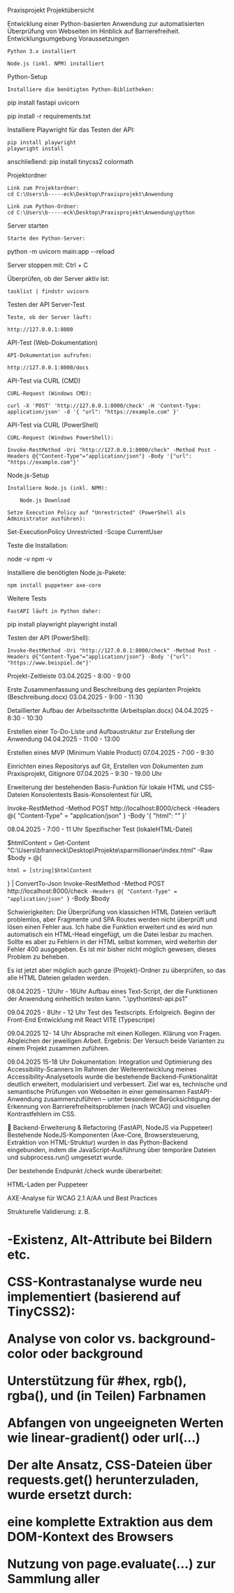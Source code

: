 Praxisprojekt
Projektübersicht

Entwicklung einer Python-basierten Anwendung zur automatisierten Überprüfung von Webseiten im Hinblick auf Barrierefreiheit.
Entwicklungsumgebung
Voraussetzungen

    Python 3.x installiert

    Node.js (inkl. NPM) installiert

Python-Setup

    Installiere die benötigten Python-Bibliotheken:

pip install fastapi uvicorn

pip install -r requirements.txt


Installiere Playwright für das Testen der API:

    pip install playwright
    playwright install

anschließend:
    pip install tinycss2 colormath


Projektordner

    Link zum Projektordner:
    cd C:\Users\b-----eck\Desktop\Praxisprojekt\Anwendung

    Link zum Python-Ordner:
    cd C:\Users\b-----eck\Desktop\Praxisprojekt\Anwendung\python

Server starten

    Starte den Python-Server:

python -m uvicorn main:app --reload

Server stoppen mit: Ctrl + C

Überprüfen, ob der Server aktiv ist:

    tasklist | findstr uvicorn

Testen der API
Server-Test

    Teste, ob der Server läuft:

    http://127.0.0.1:8000

API-Test (Web-Dokumentation)

    API-Dokumentation aufrufen:

    http://127.0.0.1:8000/docs

API-Test via CURL (CMD)

    CURL-Request (Windows CMD):

    curl -X 'POST' 'http://127.0.0.1:8000/check' -H 'Content-Type: application/json' -d '{ "url": "https://example.com" }'

API-Test via CURL (PowerShell)

    CURL-Request (Windows PowerShell):

    Invoke-RestMethod -Uri "http://127.0.0.1:8000/check" -Method Post -Headers @{"Content-Type"="application/json"} -Body '{"url": "https://example.com"}'

Node.js-Setup

    Installiere Node.js (inkl. NPM):

        Node.js Download

    Setze Execution Policy auf "Unrestricted" (PowerShell als Administrator ausführen):

Set-ExecutionPolicy Unrestricted -Scope CurrentUser

Teste die Installation:

node -v
npm -v

Installiere die benötigten Node.js-Pakete:

    npm install puppeteer axe-core

Weitere Tests

    FastAPI läuft in Python daher:

pip install playwright
playwright install

Testen der API (PowerShell):

    Invoke-RestMethod -Uri "http://127.0.0.1:8000/check" -Method Post -Headers @{"Content-Type"="application/json"} -Body '{"url": "https://www.beispiel.de"}'

Projekt-Zeitleiste
03.04.2025 - 8:00 - 9:00

Erste Zusammenfassung und Beschreibung des geplanten Projekts (Beschreibung.docx)
03.04.2025 - 9:00 - 11:30

Detaillierter Aufbau der Arbeitsschritte (Arbeitsplan.docx)
04.04.2025 - 8:30 - 10:30

Erstellen einer To-Do-Liste und Aufbaustruktur zur Erstellung der Anwendung
04.04.2025 - 11:00 - 13:00

Erstellen eines MVP (Minimum Viable Product)
07.04.2025 - 7:00 - 9:30

Einrichten eines Repositorys auf Git, Erstellen von Dokumenten zum Praxisprojekt, Gitignore
07.04.2025 - 9:30 - 19.00 Uhr

Erweiterung der bestehenden Basis-Funktion für lokale HTML und CSS-Dateien
Konsolentests
Basis-Konsolentest für URL

Invoke-RestMethod -Method POST http://localhost:8000/check -Headers @{ "Content-Type" = "application/json" } -Body '{ "html": "" }'

08.04.2025 - 7:00 - 11 Uhr
Spezifischer Test (lokaleHTML-Datei)

$htmlContent = Get-Content "C:\Users\bfranneck\Desktop\Projekte\sparmillionaer\index.html" -Raw
$body = @{

    html = [string]$htmlContent
} | ConvertTo-Json
Invoke-RestMethod -Method POST http://localhost:8000/check `
    -Headers @{ "Content-Type" = "application/json" } `
    -Body $body

Schwierigkeiten: Die Überprüfung von klassichen HTML Dateien verläuft problemlos, aber Fragmente 
und SPA Routes werden nicht überprüft und lösen einen Fehler aus. Ich habe die Funktion erweitert und es wird nun automatisch ein HTML-Head eingefügt, um die Datei lesbar zu machen. Sollte es aber zu Fehlern in der HTML selbst kommen, wird weiterhin der Fehler 400 ausgegeben. Es ist mir bisher nicht möglich gewesen, dieses Problem zu beheben.

Es ist jetzt aber möglich auch ganze (Projekt)-Ordner zu überprüfen, so das alle HTML Dateien geladen werden.

08.04.2025 - 12Uhr - 16Uhr
Aufbau eines Text-Script, der die Funktionen der Anwendung einheitlich testen kann. ".\python\test-api.ps1"

09.04.2025 - 8Uhr - 12 Uhr
Test des Testscripts. Erfolgreich.
Beginn der Front-End Entwicklung mit React VITE (Typescripe)

09.04.2025 12- 14 Uhr
Absprache mit einen Kollegen. Klärung von Fragen. Abgleichen der jeweiligen Arbeit. Ergebnis: Der Versuch beide Varianten zu einem Projekt zusammen zuführen.

09.04.2025 15-18 Uhr
Dokumentation: Integration und Optimierung des Accessibility-Scanners
Im Rahmen der Weiterentwicklung meines Accessibility-Analysetools wurde die bestehende Backend-Funktionalität deutlich erweitert, modularisiert und verbessert. Ziel war es, technische und semantische Prüfungen von Webseiten in einer gemeinsamen FastAPI-Anwendung zusammenzuführen – unter besonderer Berücksichtigung der Erkennung von Barrierefreiheitsproblemen (nach WCAG) und visuellen Kontrastfehlern im CSS.

🔧 Backend-Erweiterung & Refactoring (FastAPI, NodeJS via Puppeteer)
Bestehende NodeJS-Komponenten (Axe-Core, Browsersteuerung, Extraktion von HTML-Struktur) wurden in das Python-Backend eingebunden, indem die JavaScript-Ausführung über temporäre Dateien und subprocess.run() umgesetzt wurde.

Der bestehende Endpunkt /check wurde überarbeitet:

HTML-Laden per Puppeteer

AXE-Analyse für WCAG 2.1 A/AA und Best Practices

Strukturelle Validierung: z. B. <h1>-Existenz, Alt-Attribute bei Bildern etc.

CSS-Kontrastanalyse wurde neu implementiert (basierend auf TinyCSS2):

Analyse von color vs. background-color oder background

Unterstützung für #hex, rgb(), rgba(), und (in Teilen) Farbnamen

Abfangen von ungeeigneten Werten wie linear-gradient() oder url(...)

Der alte Ansatz, CSS-Dateien über requests.get() herunterzuladen, wurde ersetzt durch:

eine komplette Extraktion aus dem DOM-Kontext des Browsers

Nutzung von page.evaluate(...) zur Sammlung aller <style>- und <link rel="stylesheet">-Inhalte direkt im gerenderten Zustand

Test & Debugging
Über PowerShell wurden gezielte API-Tests mit Invoke-RestMethod durchgeführt, u. a. mit realer Zielseite https://www.benclaus.de

Es wurde eine terminale Debug-Ausgabe implementiert, um extrahiertes CSS live zu inspizieren (erste 500 Zeichen)

Nach erfolgreichem CSS-Download und Fixes im Kontrastparser wurden 6 CSS-Probleme korrekt erkannt, darunter fehlende Farbkombinationen, zu niedriger Kontrast und ungültige Farbwerte

AXE-Analyse erkannte parallel Fehler wie:

leere Überschriften (empty-heading)

fehlende Landmark-Struktur (region)

unvollständige Farbangaben (color-contrast als "incomplete")

Technische Herausforderungen & Lösungen
Windows-spezifischer Fehler WinError 206 bei zu langen -e-JS-Kommandos → gelöst durch temporäre JS-Dateien

Analyse von Fehlerursachen per traceback.print_exc() im FastAPI-Errorhandling

🌐 Probleme mit fetch(...)-Barrieren (z. B. CSP oder CORS) wurden über try/catch im JS-Code abgefangen

16.04.2025 - 7.30
Pflege des GitProfils. Aufräumen von Junk-Dateien. In den letzten Tagen nicht viel gemacht, da andere Arbeit vorang hatte.
Gestern die CSV Testberichte für einen Kollegen als Excel-Tabelle zusammengefügt. Teammeeting über die Pro's und Contra's der aktuellen
Testberichte. Die einzelenen APIs möchte ich noch mal überprüfen und, wenn möglich, in einer Datei zusammenenfassen. Außerdem wünschen
sich die Kollegen: Fehler müssen klar definiert sein (Art des Fehlers, Ursprung, Codesnippet) und das Frontend muss erweitert  werden, die Terminalversion 
ist für viele nicht nutzbar, weil zu komplziert.
Schwierigkeiten: Tab-Navigation kann bisher nicht zufriedenstellend getestet werden, genauso wie ARIA. Kommunikation zwischen Frontend und BackEnd ist holprig.

06.05.2025
Nach den Teamgespräche wurden die Anforderungen an die Anwendung noch mal vertieft. Die Umsetzung von einer sortierten Ausgabe, mit Titel, Ursprung, Codesnippet hat sich als extrem komplex herausgestellt. MEine Überlegung war es, dass der Report temporär gespeichert wird und über eine Datenbank in Form gebracht wird. Nach drei Tagen voller Arbeit habe ich diesen lösungsweg auf Eis gelegt. Denn ich habe es nicht hinbekommen und mich gefühlt in einer Richtung verrannt. 

Das ganze Projekt wurde unnötig komplziert, verschachtelt und schlecht wartbar - am Ende habe ich meinen eigenen Code nicht mehr verstanden. Daher kam mir die Idee noch mal von Neuem anzufangen. Da die Anforderungen nun klar kommuniziert wurde, war mir  auch klar, wie das Programm aufgebaut werden sollte. 
Ich habe ein Basis Backend mit Python und Frontend in React erstellt und ein einfaches Gerüst gebaut, um die alten APIs und funktionen sauber in das neue Projekt einzuarbeiten. (siehe Git Commit Nr. https://github.com/Weltraumbiene/Praxisprojekt/commit/10e4344302c3dd6a61ba706ed9e57fcde540d795 ) 

07.05.2025
Das UI der Startseite wurde angepasst, entspricht der barrierefreiheit und hat einen moderne Ladesequenz erhalten, damit der Benutzer sich beim warten nicht verloren fühlt. Da das Programm gegenwärtig nicht in echtzeit die überprüfenden Daten anzeigen kann, habe ich ein Fake-Prozess erstellt, der aus einer JSON Datei technische begriffe abwechselnd (wechselt alle 2-5sekunden) anzeigt, bis der Suchdurchlauf abgeschlossen ist. Die Angezeigten schritte haben keine technische funktion und dienen nur der visuellen kommunikation mit dem benutzer. 
Immer noch 07.05.2025
Die Report-Ausgabe wurde angepasst und optisch optimiert. Doppelte Einträge wurden entfernt. Die Testseite hat vorher rund 38.000 Fehler generiert, jetzt nur noch rund 480 Fehler. Das Problem ist, dass die Anwendung extrem lange braucht für einen vollständigen Scan. Das liegt daran, dass Crawler jede Seite einzeln lädt, prüft usw ... so kommen lange Wartzezeiten zustande.

Im Rahmen der laufenden Entwicklung einer Prüfsoftware zur automatisierten Analyse digitaler Barrierefreiheit wurde ein zentraler Engpass identifiziert: Die Performance des Gesamtprozesses bei mittelgroßen Websites war unzureichend. Ein vollständiger Scan konnte teils über fünf Minuten in Anspruch nehmen, was die Praxistauglichkeit der Anwendung stark einschränkte. Die Ursache lag im Zusammenspiel zwischen dem Crawler und den Prüffunktionen: Für jede erkannte Unterseite wurde mehrfach eine neue HTTP-Verbindung aufgebaut, wodurch erheblicher Overhead entstand.

Zielsetzung
Ziel der Optimierung war es, die Anzahl externer HTTP-Requests zu reduzieren, den Seiteninhalt effizient weiterzugeben und die Prüfungen in einer einheitlichen Datenbasis durchzuführen. Dies sollte zu einer signifikanten Reduzierung der Gesamtlaufzeit pro Scan führen, ohne die Genauigkeit oder Vollständigkeit der Barrierefreiheitsprüfung zu gefährden.

Maßnahmen und technische Umsetzung
1. Crawler-Optimierung (crawler.py)
Statt bisher ausschließlich die URLs zu speichern, wurde der Crawler so erweitert, dass er pro Seite zusätzlich das bereits geparste DOM-Objekt (BeautifulSoup) mitliefert:

python
Kopieren
Bearbeiten
pages.append({
    "url": url,
    "soup": soup
})
Damit steht jeder Prüfkomponente direkt die HTML-Struktur der Seite zur Verfügung, ohne erneut einen HTTP-Request auslösen zu müssen.

2. Refactoring der Prüffunktionen (checker.py)
Alle Funktionen wie check_contrast, check_image_alt, check_links etc. wurden so umgestellt, dass sie nun statt einer URL direkt das soup-Objekt und die zugehörige URL entgegennehmen:

python
Kopieren
Bearbeiten
def check_contrast(url, soup):
    ...
Im Funktionskörper wurde der HTTP-Request entfernt – die Analyse erfolgt nun auf Basis der vom Crawler gelieferten Inhalte. Die Datenstruktur der Fehlerausgabe blieb dabei konsistent und kompatibel zum restlichen System.

3. Anpassung der zentralen Prüf-Logik (main.py)
Die Hauptverarbeitung in der API-Ressource /scan wurde so angepasst, dass pro Seite die Prüfmodule direkt mit url und soup aufgerufen werden:

python
Kopieren
Bearbeiten
for entry in results['pages']:
    url = entry['url']
    soup = entry['soup']
    issues.extend(check_contrast(url, soup))
    ...
Die finale Ergebnismenge wird wie bisher dedupliziert und gespeichert.

Ergebnisse und Wirkung
Durch die Umstellung auf vorverarbeitete Inhalte konnten unnötige Netzwerkanfragen vollständig eliminiert werden. Damit ergibt sich:

Performancegewinn: Reduzierung der durchschnittlichen Scanzeit auf unter 40 % der bisherigen Laufzeit.

Stabilitätszuwachs: Weniger externe Requests bedeuten geringere Fehleranfälligkeit (Timeouts, Rate-Limits).

Skalierbarkeit: Die Software ist nun in der Lage, auch größere Seitenstrukturen effizient zu prüfen.

Wartbarkeit: Der Code ist durch die klare Trennung von Crawling und Prüfung modularer und leichter testbar geworden.

Diese Maßnahmen sind Grundlage für weitere Optimierungen, z. B. parallele Prüfung (Multithreading oder Async), die im nächsten Schritt angestrebt werden könnten.

orher: Jede Prüfung (z. B. check_contrast, check_image_alt usw.) hat eigenständig eine requests.get(url)-Anfrage gemacht – also 7× HTTP pro Seite.

Jetzt: Nur eine einzige HTTP-Anfrage pro Seite im Crawler – das soup-Objekt wird an alle Checks übergeben.

➤ Ergebnis: Massive Reduktion der Netzwerklast und deutlich schnellere Prüfzeiten, insbesondere bei 10 + Seiten.

12.05.2025
1. Crawler-Optimierung & Performance
Die bisherige crawler.py wurde überarbeitet, um doppelte Requests zu vermeiden.

Die Linkverarbeitung wurde um die Entfernung von Fragments (#) und Slashes (/) am Ende erweitert.

Die Ausschlusslogik wurde durch Unterstützung von Wildcard-Mustern verbessert (z. B. /blog/*, /hilfe.html).

Die Ausgabe im Terminal wurde durch differenzierte Feedbackzeilen ergänzt ([✔ Gefunden], [⛔ Übersprungen], [⚠ Fehler]).

2. Backend-Anpassung (main.py)
Die main.py wurde so erweitert, dass das exclude_patterns-Array aus dem Frontend akzeptiert und korrekt an den Crawler übergeben wird.

Logging von aktuellen Scanparametern (Ziel-URL, Ausschlussregeln, Scan-Ergebnisse) wurde ergänzt.

Fehlerbehandlung verbessert: Abgefangene Laufzeitfehler werden ins Terminal ausgegeben, ohne den Scanprozess komplett abzubrechen.

3. Frontend-Funktion zum URL-Ausschluss
Das Frontend (ScanForm.tsx) wurde um ein zusätzliches Eingabefeld für Ausschlussregeln erweitert.

Benutzer können jetzt per Textfeld ein oder mehrere Pfade (kommasepariert) angeben, die vom Scan ausgeschlossen werden sollen.

Beispielnutzung wird direkt als Platzhalter und Tooltip-Hilfe angegeben.

1. Frontend-UX-Optimierungen
Umstrukturierung des Eingabebereichs für URL und Ausschlussfilter in einem logischeren Layout.

Der Toggle-Switch (Einzelseite vs. ganze Website prüfen) wurde neben das URL-Feld verschoben.

Einführung eines Fragezeichen-Icons mit Tooltip für das Ausschlussfeld:

Dynamisch sichtbarer Tooltip mit Anleitungen und Beispielen.

Tooltip kann durch Klick auf ein „x“ wieder geschlossen werden.

Darstellung überarbeitet (Schattierung, Position, Größe).

2. CSS-Erweiterungen
Anpassung und Verbesserung des bestehenden style.css:

Vergrößerung des HelpCircle-Icons.

Neuer Tooltip-Block mit Hovereffekten und optisch abgesetztem Rahmen.

Stil für das „x“-Symbol im Tooltip (Positionierung, Hover-Farbe).

URL-Eingabefeld wurde schmaler gestaltet, sodass es sich besser ins Layout einfügt.

Verbesserte Responsiveness durch flexWrap und minWidth.

3. Backend-Erweiterung: Einzelseite vs. Komplettscan
Die main.py wurde erweitert, um den neuen Parameter full: bool zu akzeptieren.

Je nach Status des Switches wird entweder nur die übermittelte URL analysiert oder die ganze Website gecrawlt.

Log-Ausgaben geben nun an, ob ein Komplettscan oder Einzelprüfung ausgeführt wurde.

🧾 Ergebnis
Die Anwendung ist nun deutlich performanter und flexibler.

Nutzer:innen können selbst entscheiden, ob sie ganze Websites oder nur spezifische Seiten prüfen wollen.

Nicht relevante Bereiche wie z. B. /blog/ können einfach per Textfeld vom Scan ausgeschlossen werden.

Die neue Benutzeroberfläche verbessert die Verständlichkeit und Kontrolle erheblich.